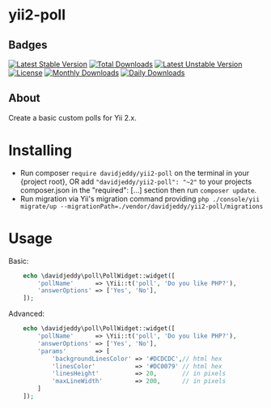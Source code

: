 yii2-poll
=========

## Badges
[![Latest Stable Version](https://poser.pugx.org/davidjeddy/yii2poll/v/stable)](https://packagist.org/packages/davidjeddy/yii2poll)
[![Total Downloads](https://poser.pugx.org/davidjeddy/yii2poll/downloads)](https://packagist.org/packages/davidjeddy/yii2poll)
[![Latest Unstable Version](https://poser.pugx.org/davidjeddy/yii2poll/v/unstable)](https://packagist.org/packages/davidjeddy/yii2poll)
[![License](https://poser.pugx.org/davidjeddy/yii2poll/license)](https://packagist.org/packages/davidjeddy/yii2poll)
[![Monthly Downloads](https://poser.pugx.org/davidjeddy/yii2poll/d/monthly)](https://packagist.org/packages/davidjeddy/yii2poll)
[![Daily Downloads](https://poser.pugx.org/davidjeddy/yii2poll/d/daily)](https://packagist.org/packages/davidjeddy/yii2poll)

## About
Create a basic custom polls for Yii 2.x.

Installing
==========

- Run composer `require davidjeddy/yii2-poll` on the terminal in your {project root}, OR add `"davidjeddy/yii2-poll": "~2"` to your projects composer.json in the "required": [...] section then run `composer update`.
- Run migration via Yii's migration command providing `php ./console/yii migrate/up --migrationPath=./vendor/davidjeddy/yii2-poll/migrations`

Usage
=====

Basic:
```PHP
    echo \davidjeddy\poll\PollWidget::widget([
        'pollName'      => \Yii::t('poll', 'Do you like PHP?'),
        'answerOptions' => ['Yes', 'No'],
    ]);
```


Advanced:
```PHP
    echo \davidjeddy\poll\PollWidget::widget([
        'pollName'      => \Yii::t('poll', 'Do you like PHP?'),
        'answerOptions' => ['Yes', 'No'],
        'params'        => [
            'backgroundLinesColor' => '#DCDCDC',// html hex
            'linesColor'           => '#DC0079' // html hex
            'linesHeight'          => 20,       // in pixels
            'maxLineWidth'         => 200,      // in pixels
        ]
    ]);
```
